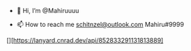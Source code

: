 - 👋 Hi, I’m @Mahiruuuu

- 📫 How to reach me schitnzel@outlook.com Mahiru#9999


[][https://lanyard.cnrad.dev/api/852833291131813889]
